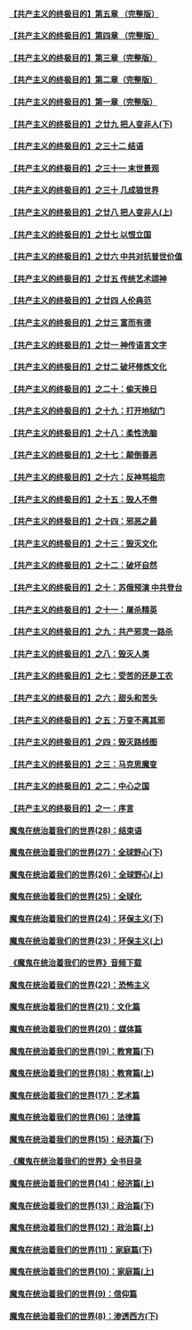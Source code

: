 #### [【共产主义的终极目的】第五章 （完整版）](../pages/nsc422/n11428912.md?t=08140232) 

#### [【共产主义的终极目的】第四章 （完整版）](../pages/nsc422/n11428907.md?t=08140232) 

#### [【共产主义的终极目的】第三章（完整版）](../pages/nsc422/n11428848.md?t=08140232) 

#### [【共产主义的终极目的】第二章（完整版）](../pages/nsc422/n11428831.md?t=08140232) 

#### [【共产主义的终极目的】第一章（完整版）](../pages/nsc422/n11417651.md?t=08140232) 

#### [【共产主义的终极目的】之廿九 把人变非人(下)](../pages/nsc422/n11344140.md?t=08140232) 

#### [【共产主义的终极目的】之三十二 结语](../pages/nsc422/n11360535.md?t=08140232) 

#### [【共产主义的终极目的】之三十一 末世景观](../pages/nsc422/n11351129.md?t=08140232) 

#### [【共产主义的终极目的】之三十 几成狼世界](../pages/nsc422/n11348280.md?t=08140232) 

#### [【共产主义的终极目的】之廿八 把人变非人(上)](../pages/nsc422/n11340492.md?t=08140232) 

#### [【共产主义的终极目的】之廿七 以恨立国](../pages/nsc422/n11336944.md?t=08140232) 

#### [【共产主义的终极目的】之廿六 中共对抗普世价值](../pages/nsc422/n11324785.md?t=08140232) 

#### [【共产主义的终极目的】之廿五 传统艺术颂神](../pages/nsc422/n11296396.md?t=08140232) 

#### [【共产主义的终极目的】之廿四 人伦典范](../pages/nsc422/n11296397.md?t=08140232) 

#### [【共产主义的终极目的】之廿三 富而有德](../pages/nsc422/n11283598.md?t=08140232) 

#### [【共产主义的终极目的】之廿一 神传语言文字](../pages/nsc422/n11263265.md?t=08140232) 

#### [【共产主义的终极目的】之廿二 破坏修炼文化](../pages/nsc422/n11245728.md?t=08140232) 

#### [【共产主义的终极目的】之二十：偷天换日](../pages/nsc422/n11238846.md?t=08140232) 

#### [【共产主义的终极目的】之十九：打开地狱门](../pages/nsc422/n11206376.md?t=08140232) 

#### [【共产主义的终极目的】之十八：柔性洗脑](../pages/nsc422/n11199994.md?t=08140232) 

#### [【共产主义的终极目的】之十七：颠倒善恶](../pages/nsc422/n11179782.md?t=08140232) 

#### [【共产主义的终极目的】之十六：反神骂祖宗](../pages/nsc422/n11166798.md?t=08140232) 

#### [【共产主义的终极目的】之十五：毁人不倦](../pages/nsc422/n11166792.md?t=08140232) 

#### [【共产主义的终极目的】之十四：邪恶之最](../pages/nsc422/n11150249.md?t=08140232) 

#### [【共产主义的终极目的】之十三：毁灭文化](../pages/nsc422/n11135227.md?t=08140232) 

#### [【共产主义的终极目的】之十二：破坏自然](../pages/nsc422/n11135214.md?t=08140232) 

#### [【共产主义的终极目的】之十：苏俄预演 中共登台](../pages/nsc422/n11118424.md?t=08140232) 

#### [【共产主义的终极目的】之十一：屠杀精英](../pages/nsc422/n11118442.md?t=08140232) 

#### [【共产主义的终极目的】之九：共产邪灵一路杀](../pages/nsc422/n11114139.md?t=08140232) 

#### [【共产主义的终极目的】之八：毁灭人类](../pages/nsc422/n11108503.md?t=08140232) 

#### [【共产主义的终极目的】之七：受苦的还是工农](../pages/nsc422/n11101809.md?t=08140232) 

#### [【共产主义的终极目的】之六：甜头和苦头](../pages/nsc422/n11096971.md?t=08140232) 

#### [【共产主义的终极目的】之五：万变不离其邪](../pages/nsc422/n11091285.md?t=08140232) 

#### [【共产主义的终极目的】之四：毁灭路线图](../pages/nsc422/n11086284.md?t=08140232) 

#### [【共产主义的终极目的】之三：马克思魔变](../pages/nsc422/n11061941.md?t=08140232) 

#### [【共产主义的终极目的】之二：中心之国](../pages/nsc422/n11047728.md?t=08140232) 

#### [【共产主义的终极目的】之一：序言](../pages/nsc422/n11086077.md?t=08140232) 

#### [魔鬼在统治着我们的世界(28)：结束语](../pages/nsc422/n10936246.md?t=08140232) 

#### [魔鬼在统治着我们的世界(27)：全球野心(下)](../pages/nsc422/n10928319.md?t=08140232) 

#### [魔鬼在统治着我们的世界(26)：全球野心(上)](../pages/nsc422/n10900318.md?t=08140232) 

#### [魔鬼在统治着我们的世界(25)：全球化](../pages/nsc422/n10788205.md?t=08140232) 

#### [魔鬼在统治着我们的世界(24)：环保主义(下)](../pages/nsc422/n10695307.md?t=08140232) 

#### [魔鬼在统治着我们的世界(23)：环保主义(上)](../pages/nsc422/n10688613.md?t=08140232) 

#### [《魔鬼在统治着我们的世界》音频下载](../pages/nsc422/n10635553.md?t=08140232) 

#### [魔鬼在统治着我们的世界(22)：恐怖主义](../pages/nsc422/n10614727.md?t=08140232) 

#### [魔鬼在统治着我们的世界(21)：文化篇](../pages/nsc422/n10597706.md?t=08140232) 

#### [魔鬼在统治着我们的世界(20)：媒体篇](../pages/nsc422/n10586579.md?t=08140232) 

#### [魔鬼在统治着我们的世界(19)：教育篇(下)](../pages/nsc422/n10564808.md?t=08140232) 

#### [魔鬼在统治着我们的世界(18)：教育篇(上)](../pages/nsc422/n10526970.md?t=08140232) 

#### [魔鬼在统治着我们的世界(17)：艺术篇](../pages/nsc422/n10499093.md?t=08140232) 

#### [魔鬼在统治着我们的世界(16)：法律篇](../pages/nsc422/n10485969.md?t=08140232) 

#### [魔鬼在统治着我们的世界(15)：经济篇(下)](../pages/nsc422/n10469975.md?t=08140232) 

#### [《魔鬼在统治着我们的世界》全书目录](../pages/nsc422/n10464261.md?t=08140232) 

#### [魔鬼在统治着我们的世界(14)：经济篇(上)](../pages/nsc422/n10457370.md?t=08140232) 

#### [魔鬼在统治着我们的世界(13)：政治篇(下)](../pages/nsc422/n10448270.md?t=08140232) 

#### [魔鬼在统治着我们的世界(12)：政治篇(上)](../pages/nsc422/n10444576.md?t=08140232) 

#### [魔鬼在统治着我们的世界(11)：家庭篇(下)](../pages/nsc422/n10440961.md?t=08140232) 

#### [魔鬼在统治着我们的世界(10)：家庭篇(上)](../pages/nsc422/n10435448.md?t=08140232) 

#### [魔鬼在统治着我们的世界(9)：信仰篇](../pages/nsc422/n10432159.md?t=08140232) 

#### [魔鬼在统治着我们的世界(8)：渗透西方(下)](../pages/nsc422/n10429603.md?t=08140232) 

